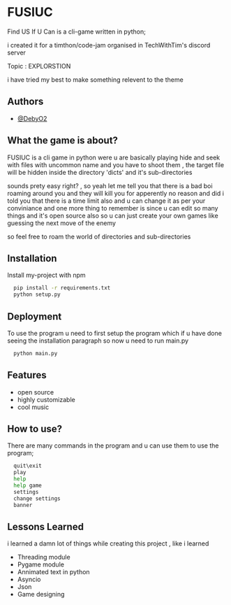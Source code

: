 
# FUSIUC

Find US If U Can is a cli-game written in python;

i created it for a timthon/code-jam organised in TechWithTim's discord server

Topic : EXPLORSTION

i have tried my best to make something relevent to the theme


## Authors

- [@DebyO2](https://github.com/DebyO2/)

  
## What the game is about?

FUSIUC is a cli game in python were u are basically playing hide and seek
with files with uncommon name and you have to shoot them , the target file will be hidden 
inside the directory 'dicts' and it's sub-directories 

sounds prety easy right? , so yeah let me tell you that there is a bad boi roaming around you and they will kill you for 
apperently no reason and did i told you that there is a time limit also and u can change it as per your conviniance and 
one more thing to remember is since u can edit so many things and it's open source also so u can just create your own games like guessing
the next move of the enemy

so feel free to roam the world of directories and sub-directories
  
## Installation 

Install my-project with npm

```bash 
  pip install -r requirements.txt
  python setup.py
```
    
## Deployment

To use the program u need to first setup the program which if u have done seeing the installation paragraph
so now u need to run main.py 

```bash
  python main.py
```

  
## Features

- open source
- highly customizable
- cool music

  
## How to use?

There are many commands in the program and u can use them to use the program;

```bash
  quit\exit
  play
  help
  help game
  settings
  change settings
  banner
```
## Lessons Learned
i learned a damn lot of things while creating this project , like i learned 

- Threading module
- Pygame module
- Annimated text in python
- Asyncio
- Json
- Game designing
